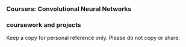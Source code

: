 ### Coursera: Convolutional Neural Networks
### coursework and projects

Keep a copy for personal reference only. Please do not copy or share. 